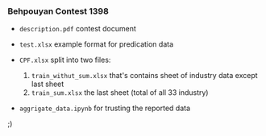 ### Behpouyan Contest 1398

* `description.pdf` contest document 
* `test.xlsx` example format for predication data 
* `CPF.xlsx` split into two files:
	1. `train_withut_sum.xlsx` that's contains sheet of industry data except last sheet
	2. `train_sum.xlsx` the last sheet (total of all 33 industry)

* `aggrigate_data.ipynb` for trusting the reported data

 ;)


